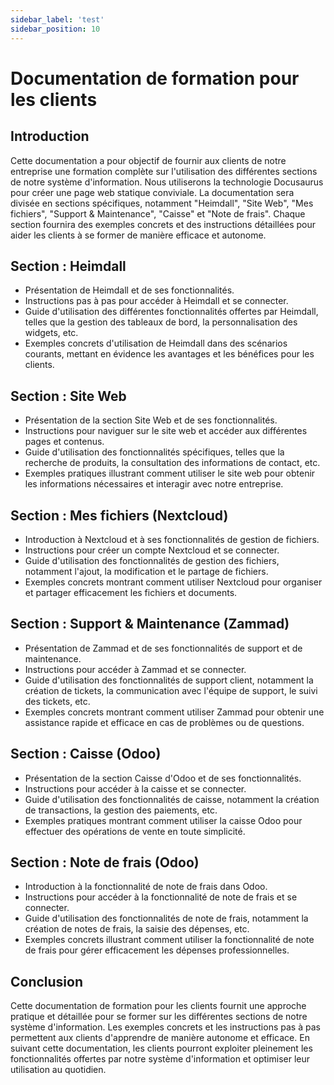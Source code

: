 ```yaml
---
sidebar_label: 'test'
sidebar_position: 10
---
```


# Documentation de formation pour les clients

## Introduction
Cette documentation a pour objectif de fournir aux clients de notre entreprise une formation complète sur l'utilisation des différentes sections de notre système d'information. Nous utiliserons la technologie Docusaurus pour créer une page web statique conviviale. La documentation sera divisée en sections spécifiques, notamment "Heimdall", "Site Web", "Mes fichiers", "Support & Maintenance", "Caisse" et "Note de frais". Chaque section fournira des exemples concrets et des instructions détaillées pour aider les clients à se former de manière efficace et autonome.

## Section : Heimdall
- Présentation de Heimdall et de ses fonctionnalités.
- Instructions pas à pas pour accéder à Heimdall et se connecter.
- Guide d'utilisation des différentes fonctionnalités offertes par Heimdall, telles que la gestion des tableaux de bord, la personnalisation des widgets, etc.
- Exemples concrets d'utilisation de Heimdall dans des scénarios courants, mettant en évidence les avantages et les bénéfices pour les clients.

## Section : Site Web
- Présentation de la section Site Web et de ses fonctionnalités.
- Instructions pour naviguer sur le site web et accéder aux différentes pages et contenus.
- Guide d'utilisation des fonctionnalités spécifiques, telles que la recherche de produits, la consultation des informations de contact, etc.
- Exemples pratiques illustrant comment utiliser le site web pour obtenir les informations nécessaires et interagir avec notre entreprise.

## Section : Mes fichiers (Nextcloud)
- Introduction à Nextcloud et à ses fonctionnalités de gestion de fichiers.
- Instructions pour créer un compte Nextcloud et se connecter.
- Guide d'utilisation des fonctionnalités de gestion des fichiers, notamment l'ajout, la modification et le partage de fichiers.
- Exemples concrets montrant comment utiliser Nextcloud pour organiser et partager efficacement les fichiers et documents.

## Section : Support & Maintenance (Zammad)
- Présentation de Zammad et de ses fonctionnalités de support et de maintenance.
- Instructions pour accéder à Zammad et se connecter.
- Guide d'utilisation des fonctionnalités de support client, notamment la création de tickets, la communication avec l'équipe de support, le suivi des tickets, etc.
- Exemples concrets montrant comment utiliser Zammad pour obtenir une assistance rapide et efficace en cas de problèmes ou de questions.

## Section : Caisse (Odoo)
- Présentation de la section Caisse d'Odoo et de ses fonctionnalités.
- Instructions pour accéder à la caisse et se connecter.
- Guide d'utilisation des fonctionnalités de caisse, notamment la création de transactions, la gestion des paiements, etc.
- Exemples pratiques montrant comment utiliser la caisse Odoo pour effectuer des opérations de vente en toute simplicité.

## Section : Note de frais (Odoo)
- Introduction à la fonctionnalité de note de frais dans Odoo.
- Instructions pour accéder à la fonctionnalité de note de frais et se connecter.
- Guide d'utilisation des fonctionnalités de note de frais, notamment la création de notes de frais, la saisie des dépenses, etc.
- Exemples concrets illustrant comment utiliser la fonctionnalité de note de frais pour gérer efficacement les dépenses professionnelles.

## Conclusion
Cette documentation de formation pour les clients fournit une approche pratique et détaillée pour se former sur les différentes sections de notre système d'information. Les exemples concrets et les instructions pas à pas permettent aux clients d'apprendre de manière autonome et efficace. En suivant cette documentation, les clients pourront exploiter pleinement les fonctionnalités offertes par notre système d'information et optimiser leur utilisation au quotidien.
